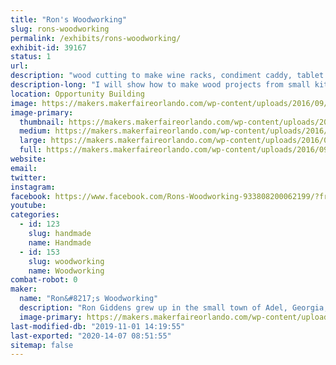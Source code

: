 ```yaml
---
title: "Ron's Woodworking"
slug: rons-woodworking
permalink: /exhibits/rons-woodworking/
exhibit-id: 39167
status: 1
url: 
description: "wood cutting to make wine racks, condiment caddy, tablet stand, etc."
description-long: "I will show how to make wood projects from small kitchen displays to furniture"
location: Opportunity Building
image: https://makers.makerfaireorlando.com/wp-content/uploads/2016/09/IMG_0843-1-1024x683.jpg
image-primary:
  thumbnail: https://makers.makerfaireorlando.com/wp-content/uploads/2016/09/IMG_0843-1-150x150.jpg
  medium: https://makers.makerfaireorlando.com/wp-content/uploads/2016/09/IMG_0843-1-300x200.jpg
  large: https://makers.makerfaireorlando.com/wp-content/uploads/2016/09/IMG_0843-1-1024x683.jpg
  full: https://makers.makerfaireorlando.com/wp-content/uploads/2016/09/IMG_0843-1.jpg
website: 
email: 
twitter: 
instagram: 
facebook: https://www.facebook.com/Rons-Woodworking-933808200062199/?fref=ts
youtube: 
categories:
  - id: 123
    slug: handmade
    name: Handmade
  - id: 153
    slug: woodworking
    name: Woodworking
combat-robot: 0
maker:
  name: "Ron&#8217;s Woodworking"
  description: "Ron Giddens grew up in the small town of Adel, Georgia, where whittling on the front porch was a daily activity. Since then, he has perfected his wood working skills and now makes charming wood furniture, and beautiful wood kitchen accessories. His work includes  wine racks, condiment caddy, electronic tablet stand, and other decor items. "
  image-primary: https://makers.makerfaireorlando.com/wp-content/uploads/2016/09/ron_giddens.jpg
last-modified-db: "2019-11-01 14:19:55"
last-exported: "2020-14-07 08:51:55"
sitemap: false
---
```

